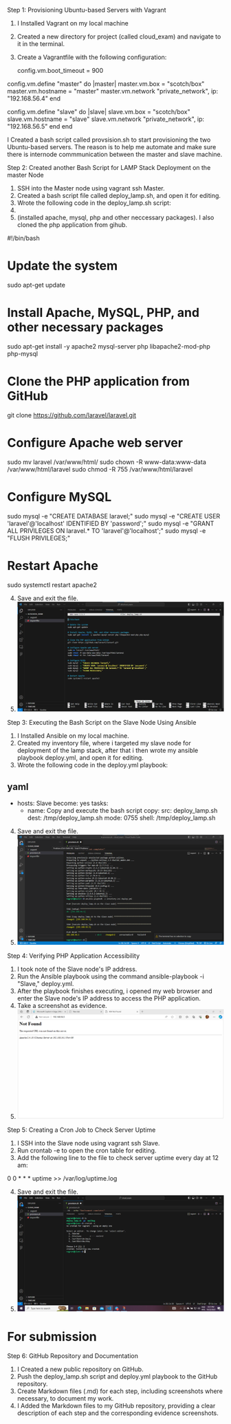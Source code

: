 Step 1: Provisioning Ubuntu-based Servers with Vagrant
1. I Installed Vagrant on my local machine
2. Created a new directory for project (called cloud_exam) and navigate to it in the terminal.
3. Create a Vagrantfile with the following configuration:

   config.vm.boot_timeout = 900

  config.vm.define "master" do |master|
    master.vm.box = "scotch/box"
    master.vm.hostname = "master"
    master.vm.network "private_network", ip: "192.168.56.4"
  end

  config.vm.define "slave" do |slave|
    slave.vm.box = "scotch/box"
    slave.vm.hostname = "slave"
    slave.vm.network "private_network", ip: "192.168.56.5"
  end
end


   I Created a bash script called provsision.sh to start provisioning the two Ubuntu-based servers. The reason is to help me automate and make sure there is internode commmunication between the master and slave machine.

Step 2: Created another Bash Script for LAMP Stack Deployment on the master Node
1. SSH into the Master node using vagrant ssh Master.
2. Created a bash script file called deploy_lamp.sh, and open it for editing.
3. Wrote the following code in the deploy_lamp.sh script: 
4. 
5. (installed apache, mysql, php and other neccessary packages). I also cloned the php application from gihub.

#!/bin/bash

# Update the system
sudo apt-get update

# Install Apache, MySQL, PHP, and other necessary packages
sudo apt-get install -y apache2 mysql-server php libapache2-mod-php php-mysql

# Clone the PHP application from GitHub
git clone https://github.com/laravel/laravel.git

# Configure Apache web server
sudo mv laravel /var/www/html/
sudo chown -R www-data:www-data /var/www/html/laravel
sudo chmod -R 755 /var/www/html/laravel

# Configure MySQL
sudo mysql -e "CREATE DATABASE laravel;"
sudo mysql -e "CREATE USER 'laravel'@'localhost' IDENTIFIED BY 'password';"
sudo mysql -e "GRANT ALL PRIVILEGES ON laravel.* TO 'laravel'@'localhost';"
sudo mysql -e "FLUSH PRIVILEGES;"

# Restart Apache
sudo systemctl restart apache2

4. Save and exit the file.
5. ![my lampstack script](screenshots/lamp%20stack%20Screenshot%202023-10-18%20033548%20i%20wrote%20my%20bash%20script.jpg)

Step 3: Executing the Bash Script on the Slave Node Using Ansible
1. I Installed Ansible on my local machine.
2. Created my inventory file, where i targeted my slave node for deployment of the lamp stack, after that i then wrote my ansible playbook deploy.yml, and open it for editing.
3. Wrote the following code in the deploy.yml playbook:

yaml
---
- hosts: Slave
  become: yes
  tasks:
    - name: Copy and execute the bash script
      copy:
        src: deploy_lamp.sh
        dest: /tmp/deploy_lamp.sh
        mode: 0755
      shell: /tmp/deploy_lamp.sh


4. Save and exit the file.
5. ![ansible running on slave node](screenshots/ansible%20Screenshot%202023-10-22%20162931%20deployed%20my%20ansible%20to%20run%20on%20slave%20node%20from%20master.png)

Step 4: Verifying PHP Application Accessibility
1. I took note of the Slave node's IP address.
2. Run the Ansible playbook using the command ansible-playbook -i "Slave," deploy.yml.
3. After the playbook finishes executing, i opened my web browser and enter the Slave node's IP address to access the PHP application.
4. Take a screenshot as evidence.
5. ![php verification](screenshots/php%20Screenshot%202023-10-23%20015120%20my%20apache%20verification%20page.png)

Step 5: Creating a Cron Job to Check Server Uptime
1. I SSH into the Slave node using vagrant ssh Slave.
2. Run crontab -e to open the cron table for editing.
3. Add the following line to the file to check server uptime every day at 12 am:


0 0 * * * uptime >> /var/log/uptime.log


4. Save and exit the file.
5. ![cron job image](screenshots/cron%20job%20Screenshot%202023-10-22%20203158.png)

# For submission
Step 6: GitHub Repository and Documentation
1. I Created a new public repository on GitHub.
2. Push the deploy_lamp.sh script and deploy.yml playbook to the GitHub repository.
3. Create Markdown files (.md) for each step, including screenshots where necessary, to document my work.
4. I Added the Markdown files to my GitHub repository, providing a clear description of each step and the corresponding evidence screenshots.